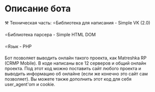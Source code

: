 # Описание бота

⚒ Техническая часть: 
⭐Библиотека для написания - Simple VK (2.0)

⭐Библиотека парсера - Simple HTML DOM

⭐Язык - PHP

Бот позволяет выводить онлайн такого проекта, как Matreshka RP (CRMP Mobile).
В коде написаны все 12 серверов и общий онлайн проекта.
Под этот код можно поставить сайт любого проекта и выводить информацию об онлайне (если же конечно это сайт сам позволяет).
Вы можете также дополнить этот код для себя user_agent'om и cookie.
